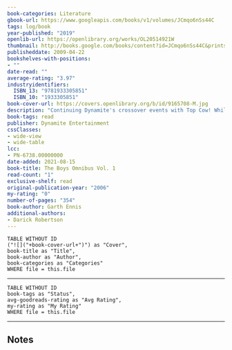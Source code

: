 ```yaml
---
book-categories: Literature
gbook-url: https://www.googleapis.com/books/v1/volumes/JCmqo6nSs44C
tags: log/book
year-published: "2019"
openlib-url: https://openlibrary.org/works/OL20514921W
thumbnail: http://books.google.com/books/content?id=JCmqo6nSs44C&printsec=frontcover&img=1&zoom=1&edge=curl&source=gbs_api
publisheddate: 2009-04-22
bookshelves-with-positions:
- ""
date-read: ""
average-rating: "3.97"
industryidentifiers:
  ISBN_13: "9781933305851"
  ISBN_10: "1933305851"
book-cover-url: https://covers.openlibrary.org/b/id/9165708-M.jpg
description: "Continuing Dynamite's crossover events with Top Cow! While Eva hunts the streets, slaying the undead and unclean among a marked increase in paranormal activity, Jackie Estacado is having a bit of a problem with both his Darkness Darklings as strange, new forces vie for control of the city and its newly awakened supernatural presence! Written by Leah Moore and John Reppion with art by Edgar Salazar, this volume collects issues #1-4 of the ultimate cross-over event as Dynamite's Eva, Daughter of Dracula, meets Top Cow's The Darkness!"
book-tags: read
publisher: Dynamite Entertainment
cssClasses:
- wide-view
- wide-table
lcc:
- PN-6738.00000000
date-added: 2021-08-15
book-title: The Boys Omnibus Vol. 1
read-count: "1"
exclusive-shelf: read
original-publication-year: "2006"
my-rating: "0"
number-of-pages: "354"
book-author: Garth Ennis
additional-authors:
- Darick Robertson
---
```


```dataview
TABLE WITHOUT ID
("![]("+book-cover-url+")") as "Cover",
book-title as "Title",
book-author as "Author",
book-categories as "Categories"
WHERE file = this.file
```
---
```dataview
TABLE WITHOUT ID
book-tags as "Status",
avg-goodreads-rating as "Avg Rating",
my-rating as "My Rating"
WHERE file = this.file
```
---
## Notes


